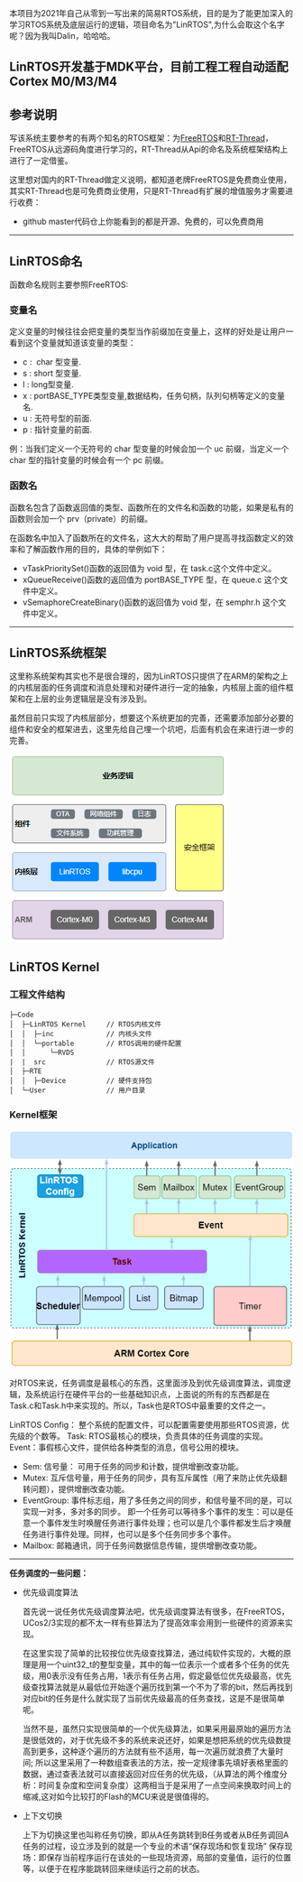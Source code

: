 
本项目为2021年自己从零到一写出来的简易RTOS系统，目的是为了能更加深入的学习RTOS系统及底层运行的逻辑，项目命名为"LinRTOS",为什么会取这个名字呢？因为我叫Dalin，哈哈哈。

LinRTOS开发基于MDK平台，目前工程工程自动适配Cortex M0/M3/M4
---
## 参考说明
写该系统主要参考的有两个知名的RTOS框架：为[FreeRTOS](https://freertos.org/RTOS.html)和[RT-Thread](https://www.rt-thread.org/document/site/#/rt-thread-version/rt-thread-standard/README)，FreeRTOS从远源码角度进行学习的，RT-Thread从Api的命名及系统框架结构上进行了一定借鉴。

这里想对国内的RT-Thread做定义说明，都知道老牌FreeRTOS是免费商业使用，其实RT-Thread也是可免费商业使用，只是RT-Thread有扩展的增值服务才需要进行收费：
- github master代码仓上你能看到的都是开源、免费的，可以免费商用
---
## LinRTOS命名
函数命名规则主要参照FreeRTOS:

### **变量名**

定义变量的时候往往会把变量的类型当作前缀加在变量上，这样的好处是让用户一看到这个变量就知道该变量的类型：
- c :  char 型变量.
- s : short 型变量.
- l : long型变量.
- x : portBASE_TYPE类型变量,数据结构，任务句柄，队列句柄等定义的变量名.
- u : 无符号型的前面.
- p : 指针变量的前面.

例：当我们定义一个无符号的 char 型变量的时候会加一个 uc 前缀，当定义一个char 型的指针变量的时候会有一个 pc 前缀。

### **函数名**

函数名包含了函数返回值的类型、函数所在的文件名和函数的功能，如果是私有的函数则会加一个 prv（private）的前缀。

在函数名中加入了函数所在的文件名，这大大的帮助了用户提高寻找函数定义的效率和了解函数作用的目的，具体的举例如下：

- vTaskPrioritySet()函数的返回值为 void 型，在 task.c这个文件中定义。
- xQueueReceive()函数的返回值为 portBASE_TYPE 型，在 queue.c 这个文件中定义。
- vSemaphoreCreateBinary()函数的返回值为 void 型，在 semphr.h 这个文件中定义。
---
## LinRTOS系统框架
这里称系统架构其实也不是很合理的，因为LinRTOS只提供了在ARM的架构之上的内核层面的任务调度和消息处理和对硬件进行一定的抽象，内核层上面的组件框架和在上层的业务逻辑层是没有涉及到。

虽然目前只实现了内核层部分，想要这个系统更加的完善，还需要添加部分必要的组件和安全的框架进去，这里先给自己埋一个坑吧，后面有机会在来进行进一步的完善。

![整体框架](./Image/整体框架.png)

## LinRTOS Kernel
### 工程文件结构

    ├─Code
    │  ├─LinRTOS Kernel     // RTOS内核文件
    │  │  ├─inc             // 内核头文件
    │  │  └─portable        // RTOS调用的硬件配置
    │  │      └─RVDS
    |  |  src               // RTOS源文件
    │  ├─RTE
    │  │  ├─Device          // 硬件支持包
    │  └─User               // 用户目录

### Kernel框架
![Kelnel框架](./Image/LinRTOS_Kernel.png)

对RTOS来说，任务调度是最核心的东西，这里面涉及到优先级调度算法，调度逻辑，及系统运行在硬件平台的一些基础知识点，上面说的所有的东西都是在Task.c和Task.h中来实现的。所以，Task也是RTOS中最重要的文件之一。


LinRTOS Config： 整个系统的配置文件，可以配置需要使用那些RTOS资源，优先级的个数等。
Task: RTOS最核心的模块，负责具体的任务调度的实现。
Event：事假核心文件，提供给各种类型的消息，信号公用的模块。
- Sem: 信号量： 可用于任务的同步和计数，提供增删改查功能。
- Mutex: 互斥信号量，用于任务的同步，具有互斥属性（用了来防止优先级翻转问题），提供增删改查功能。
- EventGroup: 事件标志组，用了多任务之间的同步，和信号量不同的是，可以实现一对多，多对多的同步。 即一个任务可以等待多个事件的发生：可以是任意一个事件发生时唤醒任务进行事件处理；也可以是几个事件都发生后才唤醒任务进行事件处理。同样，也可以是多个任务同步多个事件。
- Mailbox: 邮箱通讯，同于任务间数据信息传输，提供增删改查功能。

---

**任务调度的一些问题：**

- 优先级调度算法

    首先说一说任务优先级调度算法吧，优先级调度算法有很多，在FreeRTOS，UCos2/3实现的都不太一样有些算法为了提高效率会用到一些硬件的资源来实现。

    在这里实现了简单的比较按位优先级查找算法，通过纯软件实现的，大概的原理是用一个uint32_t的整型变量，其中的每一位表示一个或者多个任务的优先级，用0表示没有任务占用，1表示有任务占用，假定最低位优先级最高，优先级查找算法就是从最低位开始逐个遍历找到第一个不为了零的bit，然后再找到对应bit的任务是什么就实现了当前优先级最高的任务查找，这是不是很简单呢。

    当然不是，虽然只实现很简单的一个优先级算法，如果采用最原始的遍历方法是很低效的，对于优先级不多的系统来说还好，如果是想把系统的优先级数提高到更多，这种逐个遍历的方法就有些不适用，每一次遍历就浪费了大量时间; 所以这里采用了一种数组查表法的方法，按一定规律事先填好表格里面的数据，通过查表法就可以直接返回对应任务的优先级，（从算法的两个维度分析：时间复杂度和空间复杂度）这两相当于是采用了一点空间来换取时间上的缩减,这对如今比较打的Flash的MCU来说是很值得的。

- 上下文切换

    上下为切换这里也叫称任务切换，即从A任务跳转到B任务或者从B任务调回A任务的过程，设立涉及到的就是一个专业的术语“保存现场和恢复现场”
    保存现场：即保存当前程序运行在该处的一些现场资源，局部的变量值，运行的位置等，以便于在程序能跳转回来继续运行之前的状态。



